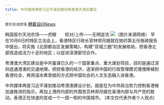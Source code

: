 ```yaml
---
title: 中共媒体再提习近平谋划推动粤港澳大湾区建设
---
```

`首尔天池农场` [轉載自GNews](https://gnews.org/zh-hans/1607622/)

韩国首尔天池农场——虎眼　　校对/上传——无明逆流
![](https://assets.gnews.org/wp-content/uploads/2021/10/WhatsApp-Image-2021-10-21-at-15.49.48.jpeg)（图片来源网络）
早在10月6日的特区立法会上，香港特区行政长官林郑月娥就在她的第五份施政报告中提出，将实施《北部都会区发展策略》，构建“双城三圈”的发展格局，把香港北部改造成活力十足的地区；以促进深港密切合作。

粤港澳大湾区建设是中共蓄谋已久的一个国家重点、重大谋划项目，目的是通过深圳连通港澳的交通地理，把控香港的经济，逐渐把中国的行政管理模式慢慢移植到香港社会，再用温水煮青蛙的方式把中国社会的人文生态融入进香港。

中共媒体再提习近平谋划推动粤港澳建设计划，就是在为中共政治势力控制香港做加速推进的指示。再加上港府内部的外围党员林郑月娥在香港内部与共产党的联动。香港正在快速的变成一个一国一制的中国城市。
(本文仅代表作者个人观点)
